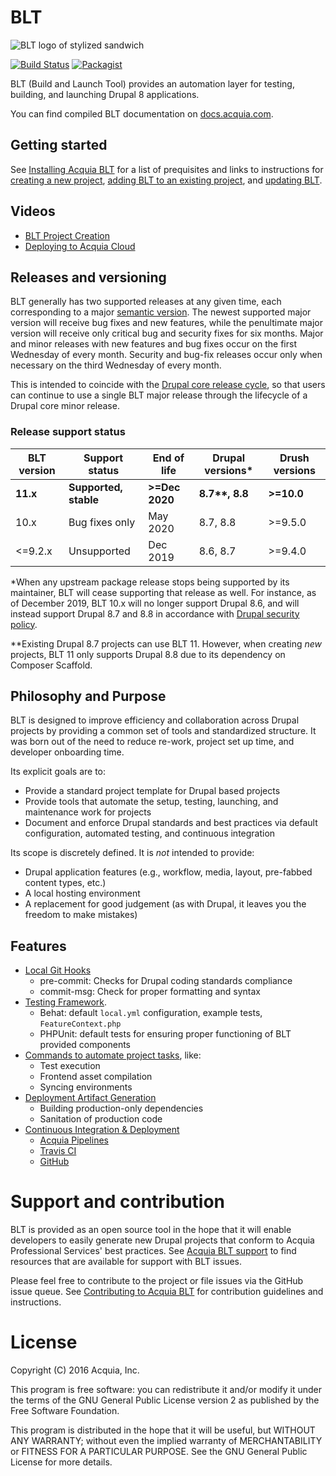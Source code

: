 # BLT

![BLT logo of stylized sandwich](https://github.com/acquia/blt/raw/11.x/docs/_static/blt-logo.png)

[![Build Status](https://travis-ci.com/acquia/blt.svg?branch=11.x)](https://travis-ci.com/acquia/blt) [![Packagist](https://img.shields.io/packagist/v/acquia/blt.svg)](https://packagist.org/packages/acquia/blt)

BLT (Build and Launch Tool) provides an automation layer for testing, building, and launching Drupal 8 applications.

You can find compiled BLT documentation on [docs.acquia.com](https://docs.acquia.com/blt).

## Getting started

See [Installing Acquia BLT](https://docs.acquia.com/blt/install/) for a list of prequisites and links to instructions for [creating a new project](https://docs.acquia.com/blt/install/creating-new-project/), [adding BLT to an existing project](https://docs.acquia.com/blt/install/adding-to-project/), and [updating BLT](https://docs.acquia.com/blt/install/updating-blt/).

## Videos

* [BLT Project Creation](https://www.youtube.com/watch?v=KBwS0fsmXRs)
* [Deploying to Acquia Cloud](https://www.youtube.com/watch?v=jjnPMvZ2x-c)

## Releases and versioning

BLT generally has two supported releases at any given time, each corresponding to a major [semantic version](https://semver.org/). The newest supported major version will receive bug fixes and new features, while the penultimate major version will receive only critical bug and security fixes for six months. Major and minor releases with new features and bug fixes occur on the first Wednesday of every month. Security and bug-fix releases occur only when necessary on the third Wednesday of every month.

This is intended to coincide with the [Drupal core release cycle](https://www.drupal.org/core/release-cycle-overview), so that users can continue to use a single BLT major release through the lifecycle of a Drupal core minor release.

### Release support status

| BLT version | Support status        | End of life    |  Drupal versions* | Drush versions |
|-------------|-----------------------|----------------|-------------------|----------------|
| **11.x**    | **Supported, stable** | **>=Dec 2020** | **8.7\*\*, 8.8**      | **>=10.0**     |
| 10.x        | Bug fixes only        | May 2020       | 8.7, 8.8          | >=9.5.0        |
| <=9.2.x     | Unsupported           | Dec 2019       | 8.6, 8.7          | >=9.4.0        |

*When any upstream package release stops being supported by its maintainer, BLT will cease supporting that release as well. For instance, as of December 2019, BLT 10.x will no longer support Drupal 8.6, and will instead support Drupal 8.7 and 8.8  in accordance with [Drupal security policy](https://www.drupal.org/drupal-security-team/general-information).

**Existing Drupal 8.7 projects can use BLT 11. However, when creating _new_ projects, BLT 11 only supports Drupal 8.8 due to its dependency on Composer Scaffold.

## Philosophy and Purpose

BLT is designed to improve efficiency and collaboration across Drupal projects by providing a common set of tools and standardized structure. It was born out of the need to reduce re-work, project set up time, and developer onboarding time.

Its explicit goals are to:

* Provide a standard project template for Drupal based projects
* Provide tools that automate the setup, testing, launching, and maintenance work for projects
* Document and enforce Drupal standards and best practices via default configuration, automated testing, and continuous integration

Its scope is discretely defined. It is *not* intended to provide:

* Drupal application features (e.g., workflow, media, layout, pre-fabbed content types, etc.)
* A local hosting environment
* A replacement for good judgement (as with Drupal, it leaves you the freedom to make mistakes)

## Features

* [Local Git Hooks](https://github.com/acquia/blt/tree/11.x/scripts/git-hooks)
    * pre-commit: Checks for Drupal coding standards compliance
    * commit-msg: Check for proper formatting and syntax
* [Testing Framework](https://github.com/acquia/blt/tree/11.x/template/tests).
    * Behat: default `local.yml` configuration, example tests, `FeatureContext.php`
    * PHPUnit: default tests for ensuring proper functioning of BLT provided components
* [Commands to automate project tasks](https://docs.acquia.com/blt/developer/project-tasks/), like:
    * Test execution
    * Frontend asset compilation
    * Syncing environments
* [Deployment Artifact Generation](https://docs.acquia.com/blt/tech-architect/deploy/)
    * Building production-only dependencies
    * Sanitation of production code
* [Continuous Integration & Deployment](https://docs.acquia.com/blt/tech-architect/ci/)
    * [Acquia Pipelines](https://dev.acquia.com/request-invite-acquia-pipelines)
    * [Travis CI](https://travis-ci.com)
    * [GitHub](https://github.com)

# Support and contribution

BLT is provided as an open source tool in the hope that it will enable developers to easily generate new Drupal projects that conform to Acquia Professional Services' best practices. See [Acquia BLT support](https://docs.acquia.com/blt/support/) to find resources that are available for support with BLT issues.

Please feel free to contribute to the project or file issues via the GitHub issue queue. See [Contributing to Acquia BLT](https://docs.acquia.com/blt/contributing/) for contribution guidelines and instructions.
# License

Copyright (C) 2016 Acquia, Inc.

This program is free software: you can redistribute it and/or modify it under the terms of the GNU General Public License version 2 as published by the Free Software Foundation.

This program is distributed in the hope that it will be useful, but WITHOUT ANY WARRANTY; without even the implied warranty of MERCHANTABILITY or FITNESS FOR A PARTICULAR PURPOSE.  See the GNU General Public License for more details.
